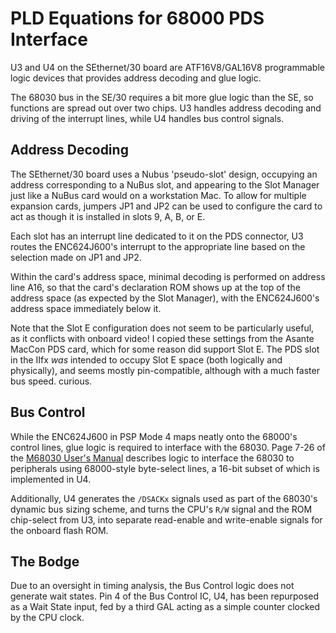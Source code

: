 # PLD Equations for 68000 PDS Interface

U3 and U4 on the SEthernet/30 board are ATF16V8/GAL16V8 programmable logic devices that
provides address decoding and glue logic.

The 68030 bus in the SE/30 requires a bit more glue logic than the SE, so
functions are spread out over two chips. U3 handles address decoding and driving
of the interrupt lines, while U4 handles bus control signals.

## Address Decoding

The SEthernet/30 board uses a Nubus 'pseudo-slot' design, occupying an address
corresponding to a NuBus slot, and appearing to the Slot Manager just like a
NuBus card would on a workstation Mac. To allow for multiple expansion cards,
jumpers JP1 and JP2 can be used to configure the card to act as though it is
installed in slots 9, A, B, or E.

Each slot has an interrupt line dedicated to it on the PDS connector, U3 routes
the ENC624J600's interrupt to the appropriate line based on the selection made
on JP1 and JP2.

Within the card's address space, minimal decoding is performed on address line
A16, so that the card's declaration ROM shows up at the top of the address space
(as expected by the Slot Manager), with the ENC624J600's address space
immediately below it.

Note that the Slot E configuration does not seem to be particularly useful, as
it conflicts with onboard video! I copied these settings from the Asante MacCon
PDS card, which for some reason did support Slot E. The PDS slot in the IIfx
_was_ intended to occupy Slot E space (both logically and physically), and seems
mostly pin-compatible, although with a much faster bus speed. curious.

## Bus Control

While the ENC624J600 in PSP Mode 4 maps neatly onto the 68000's control lines,
glue logic is required to interface with the 68030. Page 7-26 of the [M68030
User's Manual](https://www.nxp.com/docs/en/reference-manual/MC68030UM-P1.pdf)
describes logic to interface the 68030 to peripherals using 68000-style
byte-select lines, a 16-bit subset of which is implemented in U4.

Additionally, U4 generates the `/DSACKx` signals used as part of the 68030's
dynamic bus sizing scheme, and turns the CPU's `R/W` signal and the ROM
chip-select from U3, into separate read-enable and write-enable signals for the
onboard flash ROM.

## The Bodge

Due to an oversight in timing analysis, the Bus Control logic does not generate
wait states. Pin 4 of the Bus Control IC, U4, has been repurposed as a Wait
State input, fed by a third GAL acting as a simple counter clocked by the CPU
clock.
